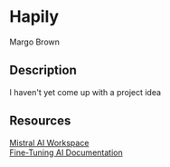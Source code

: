 # Hapily
Margo Brown
## Description
I haven't yet come up with a project idea
## Resources
[Mistral AI Workspace](https://console.mistral.ai/)  
[Fine-Tuning AI Documentation](https://docs.mistral.ai/capabilities/finetuning/)
